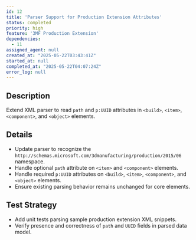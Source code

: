 ```yaml
---
id: 12
title: 'Parser Support for Production Extension Attributes'
status: completed
priority: high
feature: '3MF Production Extension'
dependencies:
  - 11
assigned_agent: null
created_at: "2025-05-22T03:43:41Z"
started_at: null
completed_at: "2025-05-22T04:07:24Z"
error_log: null
---
```


## Description

Extend XML parser to read `path` and `p:UUID` attributes in `<build>`, `<item>`, `<component>`, and `<object>` elements.

## Details

- Update parser to recognize the `http://schemas.microsoft.com/3dmanufacturing/production/2015/06` namespace.
- Handle optional `path` attribute on `<item>` and `<component>` elements.
- Handle required `p:UUID` attributes on `<build>`, `<item>`, `<component>`, and `<object>` elements.
- Ensure existing parsing behavior remains unchanged for core elements.

## Test Strategy

- Add unit tests parsing sample production extension XML snippets.
- Verify presence and correctness of `path` and `UUID` fields in parsed data model. 